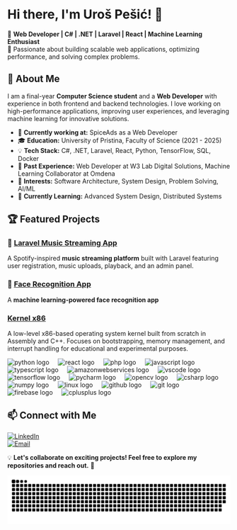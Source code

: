 # Hi there, I'm Uroš Pešić! 👋

🚀 **Web Developer | C# | .NET | Laravel | React | Machine Learning Enthusiast**  
🎯 Passionate about building scalable web applications, optimizing performance, and solving complex problems. 

## 📌 About Me
I am a final-year **Computer Science student** and a **Web Developer** with experience in both frontend and backend technologies. I love working on high-performance applications, improving user experiences, and leveraging machine learning for innovative solutions.

- 🔭 **Currently working at:** SpiceAds as a Web Developer
- 🎓 **Education:** University of Pristina, Faculty of Science (2021 - 2025)
- 💡 **Tech Stack:** C#, .NET, Laravel, React, Python, TensorFlow, SQL, Docker
- 💼 **Past Experience:** Web Developer at W3 Lab Digital Solutions, Machine Learning Collaborator at Omdena
- 🎯 **Interests:** Software Architecture, System Design, Problem Solving, AI/ML
- 🌱 **Currently Learning:** Advanced System Design, Distributed Systems

## 🏆 Featured Projects
### 🎵 [Laravel Music Streaming App](https://github.com/upesic1512/musicapp)
A Spotify-inspired **music streaming platform** built with Laravel featuring user registration, music uploads, playback, and an admin panel.

### 🤖 [Face Recognition App](https://github.com/upesic1512/Face_Recognitioon_app)
A **machine learning-powered face recognition app**

### [Kernel x86](https://github.com/upesic1512/kernel--x86)
A low-level x86-based operating system kernel built from scratch in Assembly and C++. Focuses on bootstrapping, memory management, and interrupt handling for educational and experimental purposes.

<div align="left">
  <img src="https://cdn.jsdelivr.net/gh/devicons/devicon/icons/python/python-original.svg" height="40" alt="python logo"  />
  <img width="12" />
  <img src="https://cdn.jsdelivr.net/gh/devicons/devicon/icons/react/react-original.svg" height="40" alt="react logo"  />
  <img width="12" />
  <img src="https://cdn.jsdelivr.net/gh/devicons/devicon/icons/php/php-original.svg" height="40" alt="php logo"  />
  <img width="12" />
  <img src="https://cdn.jsdelivr.net/gh/devicons/devicon/icons/javascript/javascript-original.svg" height="40" alt="javascript logo"  />
  <img width="12" />
  <img src="https://cdn.jsdelivr.net/gh/devicons/devicon/icons/typescript/typescript-original.svg" height="40" alt="typescript logo"  />
  <img width="12" />
  <img src="https://cdn.jsdelivr.net/gh/devicons/devicon/icons/amazonwebservices/amazonwebservices-line-wordmark.svg" height="40" alt="amazonwebservices logo"  />
  <img width="12" />
  <img src="https://cdn.jsdelivr.net/gh/devicons/devicon/icons/vscode/vscode-original.svg" height="40" alt="vscode logo"  />
  <img width="12" />
  <img src="https://cdn.jsdelivr.net/gh/devicons/devicon/icons/tensorflow/tensorflow-original.svg" height="40" alt="tensorflow logo"  />
  <img width="12" />
  <img src="https://cdn.jsdelivr.net/gh/devicons/devicon/icons/pycharm/pycharm-original.svg" height="40" alt="pycharm logo"  />
  <img width="12" />
  <img src="https://cdn.jsdelivr.net/gh/devicons/devicon/icons/opencv/opencv-original.svg" height="40" alt="opencv logo"  />
  <img width="12" />
  <img src="https://cdn.jsdelivr.net/gh/devicons/devicon/icons/csharp/csharp-original.svg" height="40" alt="csharp logo"  />
  <img width="12" />
  <img src="https://cdn.jsdelivr.net/gh/devicons/devicon/icons/numpy/numpy-original.svg" height="40" alt="numpy logo"  />
  <img width="12" />
  <img src="https://cdn.jsdelivr.net/gh/devicons/devicon/icons/linux/linux-original.svg" height="40" alt="linux logo"  />
  <img width="12" />
  <img src="https://cdn.jsdelivr.net/gh/devicons/devicon/icons/github/github-original.svg" height="40" alt="github logo"  />
  <img width="12" />
  <img src="https://cdn.jsdelivr.net/gh/devicons/devicon/icons/git/git-original.svg" height="40" alt="git logo"  />
  <img width="12" />
  <img src="https://cdn.jsdelivr.net/gh/devicons/devicon/icons/firebase/firebase-plain.svg" height="40" alt="firebase logo"  />
  <img width="12" />
  <img src="https://cdn.jsdelivr.net/gh/devicons/devicon/icons/cplusplus/cplusplus-original.svg" height="40" alt="cplusplus logo"  />
</div>

###

## 📫 Connect with Me
[![LinkedIn](https://img.shields.io/badge/LinkedIn-Profile-blue?style=flat&logo=linkedin)](https://www.linkedin.com/in/uro%C5%A1-pe%C5%A1i%C4%87-b9b724224/)  
[![Email](https://img.shields.io/badge/Email-upesic1512%40gmail.com-red?style=flat&logo=gmail)](mailto:upesic1512@gmail.com)  

💡 **Let's collaborate on exciting projects! Feel free to explore my repositories and reach out.** 🚀

<picture>
  <source media="(prefers-color-scheme: dark)" srcset="https://raw.githubusercontent.com/upesic1512/upesic1512/output/github-snake-dark.svg" />
  <source media="(prefers-color-scheme: light)" srcset="https://raw.githubusercontent.com/upesic1512/upesic1512/output/github-snake.svg" />
  <img alt="github-snake" src="https://raw.githubusercontent.com/upesic1512/upesic1512/output/github-snake.svg" />
</picture>
